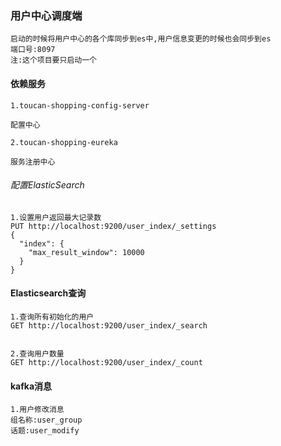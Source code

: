 ### 用户中心调度端
    
    启动的时候将用户中心的各个库同步到es中,用户信息变更的时候也会同步到es
    端口号:8097
    注:这个项目要只启动一个
   

#### 依赖服务
    1.toucan-shopping-config-server

    配置中心
    
    2.toucan-shopping-eureka
    
    服务注册中心


###### 配置ElasticSearch

    1.设置用户返回最大记录数
    PUT http://localhost:9200/user_index/_settings
    {
      "index": {
        "max_result_window": 10000
      }
    }



#### Elasticsearch查询

    1.查询所有初始化的用户
    GET http://localhost:9200/user_index/_search
    
    
    2.查询用户数量
    GET http://localhost:9200/user_index/_count
    
    
#### kafka消息
    
    1.用户修改消息
    组名称:user_group
    话题:user_modify
    
    
    
    
    